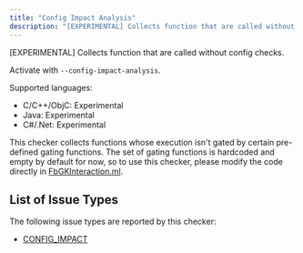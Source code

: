 ```yaml
---
title: "Config Impact Analysis"
description: "[EXPERIMENTAL] Collects function that are called without config checks."
---
```


[EXPERIMENTAL] Collects function that are called without config checks.

Activate with `--config-impact-analysis`.

Supported languages:
- C/C++/ObjC: Experimental
- Java: Experimental
- C#/.Net: Experimental

This checker collects functions whose execution isn't gated by certain pre-defined gating functions. The set of gating functions is hardcoded and empty by default for now, so to use this checker, please modify the code directly in [FbGKInteraction.ml](https://github.com/facebook/infer/tree/master/infer/src/opensource).

## List of Issue Types

The following issue types are reported by this checker:
- [CONFIG_IMPACT](/docs/all-issue-types#config_impact)
